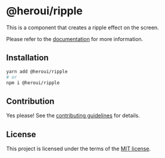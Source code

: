 # @heroui/ripple

This is a component that creates a ripple effect on the screen.

Please refer to the [documentation](https://heroui.com/docs/components/button) for more information.

## Installation

```sh
yarn add @heroui/ripple
# or
npm i @heroui/ripple
```

## Contribution

Yes please! See the
[contributing guidelines](https://github.com/frontio-ai/heroui/blob/master/CONTRIBUTING.md)
for details.

## License

This project is licensed under the terms of the
[MIT license](https://github.com/frontio-ai/heroui/blob/master/LICENSE).

